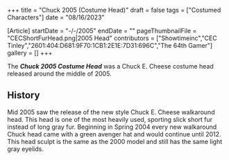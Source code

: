 +++
title = "Chuck 2005 (Costume Head)"
draft = false
tags = ["Costumed Characters"]
date = "08/16/2023"

[Article]
startDate = "-/-/2005"
endDate = ""
pageThumbnailFile = "CECShortFurHead.png|2005 Head"
contributors = ["Showtimeinc","CEC Tinley","2601:404:D681:9F70:1CB1:2E1E:7D31:696C","The 64th Gamer"]
gallery = []
+++


The <b><i>Chuck 2005 Costume Head</b></i> was a Chuck E. Cheese costume head released around the middle of 2005.

<h2> History </h2>
Mid 2005 saw the release of the new style Chuck E. Cheese walkaround head. This head is one of the most heavily used, sporting slick short fur instead of long gray fur. Beginning in Spring 2004 every new walkaround Chuck head came with a green avenger hat and would continue until 2012. This head sculpt is the same as the 2000 model and still has the same light gray eyelids.
